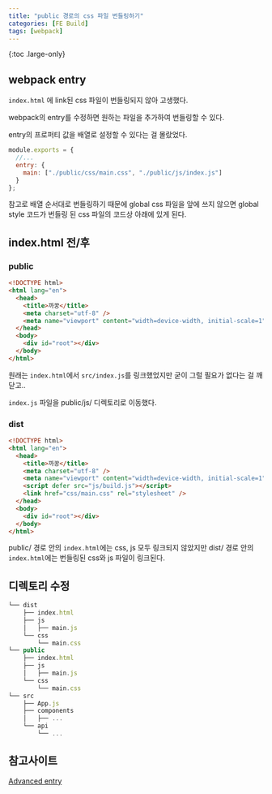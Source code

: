 ```yaml
---
title: "public 경로의 css 파일 번들링하기"
categories: [FE Build]
tags: [webpack]
---
```


{:toc .large-only}

## webpack entry

`index.html` 에 link된 css 파일이 번들링되지 않아 고생했다.

webpack의 entry를 수정하면 원하는 파일을 추가하여 번들링할 수 있다.

entry의 프로퍼티 값을 배열로 설정할 수 있다는 걸 몰랐었다.

```js
module.exports = {
  //...
  entry: {
    main: ["./public/css/main.css", "./public/js/index.js"]
  }
};
```

참고로 배열 순서대로 번들링하기 때문에 global css 파일을 앞에 쓰지 않으면 global style 코드가 번들링 된 css 파일의 코드상 아래에 있게 된다.

## index.html 전/후

### public

```html
<!DOCTYPE html>
<html lang="en">
  <head>
    <title>까꿍</title>
    <meta charset="utf-8" />
    <meta name="viewport" content="width=device-width, initial-scale=1" />
  </head>
  <body>
    <div id="root"></div>
  </body>
</html>
```

원래는 `index.html`에서 `src/index.js`를 링크했었지만 굳이 그럴 필요가 없다는 걸 깨닫고..

`index.js` 파일을 public/js/ 디렉토리로 이동했다.

### dist

```html
<!DOCTYPE html>
<html lang="en">
  <head>
    <title>까꿍</title>
    <meta charset="utf-8" />
    <meta name="viewport" content="width=device-width, initial-scale=1" />
    <script defer src="js/build.js"></script>
    <link href="css/main.css" rel="stylesheet" />
  </head>
  <body>
    <div id="root"></div>
  </body>
</html>
```

public/ 경로 안의 `index.html`에는 css, js 모두 링크되지 않았지만 dist/ 경로 안의 `index.html`에는 번들링된 css와 js 파일이 링크된다.

## 디렉토리 수정

```js
└── dist
    ├── index.html
    ├── js
    │   ├── main.js
    └── css
        └── main.css
└── public
    ├── index.html
    ├── js
    │   ├── main.js
    └── css
        └── main.css
└── src
    ├── App.js
    ├── components
    │   ├── ...
    └── api
        └── ...
```

## 참고사이트

[Advanced entry](https://webpack.js.org/guides/entry-advanced/)
